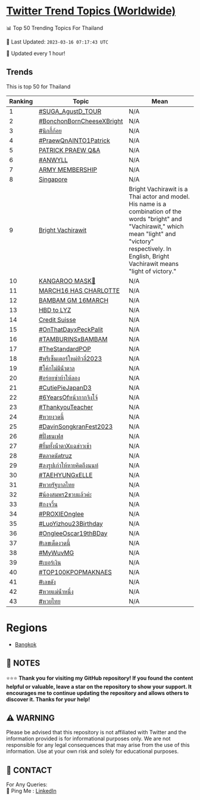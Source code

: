 [Twitter Trend Topics (Worldwide)](https://github.com/ErcinDedeoglu/Twitter-Trend-Topics)
==========


📊 Top 50 Trending Topics For Thailand

📆 Last Updated: `2023-03-16 07:17:43 UTC`

🔧 Updated every 1 hour!


## Trends

This is top 50 for Thailand

| Ranking | Topic | Mean |
| ------- | ------------ | ------------ |
| 1 | [#SUGA_AgustD_TOUR](http://twitter.com/search?q=%23SUGA_AgustD_TOUR) | N/A |
| 2 | [#BonchonBornCheeseXBright](http://twitter.com/search?q=%23BonchonBornCheeseXBright) | N/A |
| 3 | [#นิกกี้ก้อย](http://twitter.com/search?q=%23%e0%b8%99%e0%b8%b4%e0%b8%81%e0%b8%81%e0%b8%b5%e0%b9%89%e0%b8%81%e0%b9%89%e0%b8%ad%e0%b8%a2) | N/A |
| 4 | [#PraewQnAINTO1Patrick](http://twitter.com/search?q=%23PraewQnAINTO1Patrick) | N/A |
| 5 | [PATRICK PRAEW Q&A](http://twitter.com/search?q=PATRICK+PRAEW+Q%26A) | N/A |
| 6 | [#ANWYLL](http://twitter.com/search?q=%23ANWYLL) | N/A |
| 7 | [ARMY MEMBERSHIP](http://twitter.com/search?q=ARMY+MEMBERSHIP) | N/A |
| 8 | [Singapore](http://twitter.com/search?q=Singapore) | N/A |
| 9 | [Bright Vachirawit](http://twitter.com/search?q=Bright+Vachirawit) | Bright Vachirawit is a Thai actor and model. His name is a combination of the words "bright" and "Vachirawit," which mean "light" and "victory" respectively. In English, Bright Vachirawit means "light of victory." |
| 10 | [KANGAROO MASK🦘](http://twitter.com/search?q=KANGAROO+MASK%f0%9f%a6%98) | N/A |
| 11 | [MARCH16 HAS CHARLOTTE](http://twitter.com/search?q=MARCH16+HAS+CHARLOTTE) | N/A |
| 12 | [BAMBAM GM 16MARCH](http://twitter.com/search?q=BAMBAM+GM+16MARCH) | N/A |
| 13 | [HBD to LYZ](http://twitter.com/search?q=HBD+to+LYZ) | N/A |
| 14 | [Credit Suisse](http://twitter.com/search?q=Credit+Suisse) | N/A |
| 15 | [#OnThatDayxPeckPalit](http://twitter.com/search?q=%23OnThatDayxPeckPalit) | N/A |
| 16 | [#TAMBURINSxBAMBAM](http://twitter.com/search?q=%23TAMBURINSxBAMBAM) | N/A |
| 17 | [#TheStandardPOP](http://twitter.com/search?q=%23TheStandardPOP) | N/A |
| 18 | [#พรีเซ็นเตอร์ใหม่ทิวลี่2023](http://twitter.com/search?q=%23%e0%b8%9e%e0%b8%a3%e0%b8%b5%e0%b9%80%e0%b8%8b%e0%b9%87%e0%b8%99%e0%b9%80%e0%b8%95%e0%b8%ad%e0%b8%a3%e0%b9%8c%e0%b9%83%e0%b8%ab%e0%b8%a1%e0%b9%88%e0%b8%97%e0%b8%b4%e0%b8%a7%e0%b8%a5%e0%b8%b5%e0%b9%882023) | N/A |
| 19 | [#โค้กไม่มีน้ําตาล](http://twitter.com/search?q=%23%e0%b9%82%e0%b8%84%e0%b9%89%e0%b8%81%e0%b9%84%e0%b8%a1%e0%b9%88%e0%b8%a1%e0%b8%b5%e0%b8%99%e0%b9%89%e0%b9%8d%e0%b8%b2%e0%b8%95%e0%b8%b2%e0%b8%a5) | N/A |
| 20 | [#อร่อยซ่าท้าให้ลอง](http://twitter.com/search?q=%23%e0%b8%ad%e0%b8%a3%e0%b9%88%e0%b8%ad%e0%b8%a2%e0%b8%8b%e0%b9%88%e0%b8%b2%e0%b8%97%e0%b9%89%e0%b8%b2%e0%b9%83%e0%b8%ab%e0%b9%89%e0%b8%a5%e0%b8%ad%e0%b8%87) | N/A |
| 21 | [#CutiePieJapanD3](http://twitter.com/search?q=%23CutiePieJapanD3) | N/A |
| 22 | [#6YearsOfหน้ากากจิงโจ้](http://twitter.com/search?q=%236YearsOf%e0%b8%ab%e0%b8%99%e0%b9%89%e0%b8%b2%e0%b8%81%e0%b8%b2%e0%b8%81%e0%b8%88%e0%b8%b4%e0%b8%87%e0%b9%82%e0%b8%88%e0%b9%89) | N/A |
| 23 | [#ThankyouTeacher](http://twitter.com/search?q=%23ThankyouTeacher) | N/A |
| 24 | [#หวยงวดนี้](http://twitter.com/search?q=%23%e0%b8%ab%e0%b8%a7%e0%b8%a2%e0%b8%87%e0%b8%a7%e0%b8%94%e0%b8%99%e0%b8%b5%e0%b9%89) | N/A |
| 25 | [#DavinSongkranFest2023](http://twitter.com/search?q=%23DavinSongkranFest2023) | N/A |
| 26 | [#ฝั่งธนเฟส](http://twitter.com/search?q=%23%e0%b8%9d%e0%b8%b1%e0%b9%88%e0%b8%87%e0%b8%98%e0%b8%99%e0%b9%80%e0%b8%9f%e0%b8%aa) | N/A |
| 27 | [#ยิ้มทั้งน้ําตาXแฉข่าวเช้า](http://twitter.com/search?q=%23%e0%b8%a2%e0%b8%b4%e0%b9%89%e0%b8%a1%e0%b8%97%e0%b8%b1%e0%b9%89%e0%b8%87%e0%b8%99%e0%b9%89%e0%b9%8d%e0%b8%b2%e0%b8%95%e0%b8%b2X%e0%b9%81%e0%b8%89%e0%b8%82%e0%b9%88%e0%b8%b2%e0%b8%a7%e0%b9%80%e0%b8%8a%e0%b9%89%e0%b8%b2) | N/A |
| 28 | [#ตลาดนัดtruz](http://twitter.com/search?q=%23%e0%b8%95%e0%b8%a5%e0%b8%b2%e0%b8%94%e0%b8%99%e0%b8%b1%e0%b8%94truz) | N/A |
| 29 | [#ลงรูปเก่าให้หายคิดถึงนนท์](http://twitter.com/search?q=%23%e0%b8%a5%e0%b8%87%e0%b8%a3%e0%b8%b9%e0%b8%9b%e0%b9%80%e0%b8%81%e0%b9%88%e0%b8%b2%e0%b9%83%e0%b8%ab%e0%b9%89%e0%b8%ab%e0%b8%b2%e0%b8%a2%e0%b8%84%e0%b8%b4%e0%b8%94%e0%b8%96%e0%b8%b6%e0%b8%87%e0%b8%99%e0%b8%99%e0%b8%97%e0%b9%8c) | N/A |
| 30 | [#TAEHYUNGxELLE](http://twitter.com/search?q=%23TAEHYUNGxELLE) | N/A |
| 31 | [#หวยรัฐบาลไทย](http://twitter.com/search?q=%23%e0%b8%ab%e0%b8%a7%e0%b8%a2%e0%b8%a3%e0%b8%b1%e0%b8%90%e0%b8%9a%e0%b8%b2%e0%b8%a5%e0%b9%84%e0%b8%97%e0%b8%a2) | N/A |
| 32 | [#น้องสมพร2ขวบแล้วค่ะ](http://twitter.com/search?q=%23%e0%b8%99%e0%b9%89%e0%b8%ad%e0%b8%87%e0%b8%aa%e0%b8%a1%e0%b8%9e%e0%b8%a32%e0%b8%82%e0%b8%a7%e0%b8%9a%e0%b9%81%e0%b8%a5%e0%b9%89%e0%b8%a7%e0%b8%84%e0%b9%88%e0%b8%b0) | N/A |
| 33 | [#กงจวิ้น](http://twitter.com/search?q=%23%e0%b8%81%e0%b8%87%e0%b8%88%e0%b8%a7%e0%b8%b4%e0%b9%89%e0%b8%99) | N/A |
| 34 | [#PROXIEOnglee](http://twitter.com/search?q=%23PROXIEOnglee) | N/A |
| 35 | [#LuoYizhou23Birthday](http://twitter.com/search?q=%23LuoYizhou23Birthday) | N/A |
| 36 | [#OngleeOscar19thBDay](http://twitter.com/search?q=%23OngleeOscar19thBDay) | N/A |
| 37 | [#เลขเด็ดงวดนี้](http://twitter.com/search?q=%23%e0%b9%80%e0%b8%a5%e0%b8%82%e0%b9%80%e0%b8%94%e0%b9%87%e0%b8%94%e0%b8%87%e0%b8%a7%e0%b8%94%e0%b8%99%e0%b8%b5%e0%b9%89) | N/A |
| 38 | [#MyWuvMG](http://twitter.com/search?q=%23MyWuvMG) | N/A |
| 39 | [#เบอร์เงิน](http://twitter.com/search?q=%23%e0%b9%80%e0%b8%9a%e0%b8%ad%e0%b8%a3%e0%b9%8c%e0%b9%80%e0%b8%87%e0%b8%b4%e0%b8%99) | N/A |
| 40 | [#TOP100KPOPMAKNAES](http://twitter.com/search?q=%23TOP100KPOPMAKNAES) | N/A |
| 41 | [#เลขดัง](http://twitter.com/search?q=%23%e0%b9%80%e0%b8%a5%e0%b8%82%e0%b8%94%e0%b8%b1%e0%b8%87) | N/A |
| 42 | [#หวยแม่น้ําหนึ่ง](http://twitter.com/search?q=%23%e0%b8%ab%e0%b8%a7%e0%b8%a2%e0%b9%81%e0%b8%a1%e0%b9%88%e0%b8%99%e0%b9%89%e0%b9%8d%e0%b8%b2%e0%b8%ab%e0%b8%99%e0%b8%b6%e0%b9%88%e0%b8%87) | N/A |
| 43 | [#หวยไทย](http://twitter.com/search?q=%23%e0%b8%ab%e0%b8%a7%e0%b8%a2%e0%b9%84%e0%b8%97%e0%b8%a2) | N/A |



# Regions

* [Bangkok](</Thailand/Bangkok.md>)



## 📝 NOTES

⭐⭐⭐ **Thank you for visiting my GitHub repository! If you found the content helpful or valuable, leave a star on the repository to show your support. It encourages me to continue updating the repository and allows others to discover it. Thanks for your help!**


## ⚠️ WARNING

Please be advised that this repository is not affiliated with Twitter and the information provided is for informational purposes only. We are not responsible for any legal consequences that may arise from the use of this information. Use at your own risk and solely for educational purposes.


## 📨 CONTACT

 For Any Queries:  
            🏓 Ping Me : [LinkedIn](https://www.linkedin.com/in/ercindedeoglu/)
